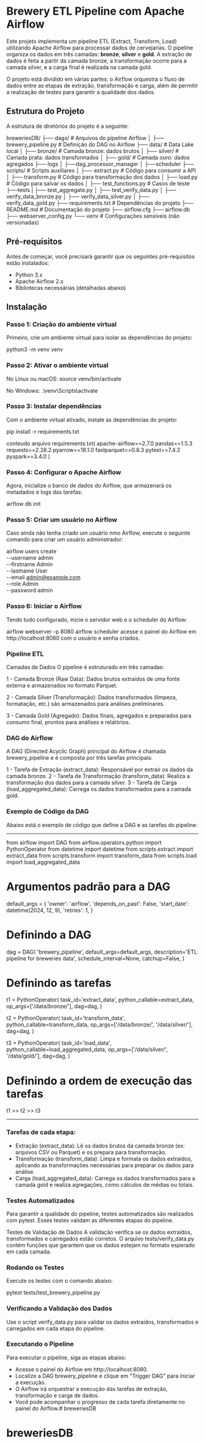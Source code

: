 # Brewery ETL Pipeline com Apache Airflow

Este projeto implementa um pipeline ETL (Extract, Transform, Load) utilizando Apache Airflow para processar dados de cervejarias. O pipeline organiza os dados em três camadas: **bronze**, **silver** e **gold**. A extração de dados é feita a partir da camada bronze, a transformação ocorre para a camada silver, e a carga final é realizada na camada gold.

O projeto está dividido em várias partes: o Airflow orquestra o fluxo de dados entre as etapas de extração, transformação e carga, além de permitir a realização de testes para garantir a qualidade dos dados.

## Estrutura do Projeto

A estrutura de diretórios do projeto é a seguinte:

breweriesDB/
├── dags/                      # Arquivos do pipeline Airflow
│   ├── brewery_pipeline.py            # Definição do DAG no Airflow
├── data/                      # Data Lake local
│   ├── bronze/                # Camada bronze: dados brutos
│   ├── silver/                # Camada prata: dados transformados
│   ├── gold/                  # Camada ouro: dados agregados
├── logs
│   ├──dag_processor_manager
│   ├──scheduler
├── scripts/                   # Scripts auxiliares
│   ├── extract.py             # Código para consumir a API
│   ├── transform.py           # Código para transformação dos dados
│   ├── load.py                # Código para salvar os dados
│   ├── test_functions.py      # Casos de teste
├──tests
|   ├── test_aggregate.py
│   ├── test_verify_data.py
│   ├── verify_data_bronze.py
│   ├── verify_data_silver.py
│   ├── verify_data_gold.py
├── requirements.txt           # Dependências do projeto
├── README.md                  # Documentação do projeto
├── airflow.cfg
├── airflow.db
├── webserver_config.py
└── venv                       # Configurações sensíveis (não versionadas)


## Pré-requisitos

Antes de começar, você precisará garantir que os seguintes pré-requisitos estão instalados:

- Python 3.x
- Apache Airflow 2.x
- Bibliotecas necessárias (detalhadas abaixo)

## Instalação

### Passo 1: Criação do ambiente virtual

Primeiro, crie um ambiente virtual para isolar as dependências do projeto:

python3 -m venv venv


### Passo 2: Ativar o ambiente virtual

No Linux ou macOS:
source venv/bin/activate

No Windows:
.\venv\Scripts\activate


### Passo 3: Instalar dependências
Com o ambiente virtual ativado, instale as dependências do projeto:

pip install -r requirements.txt

conteudo arquivo requirements.txt(
apache-airflow==2.7.0
pandas==1.5.3
requests==2.28.2
pyarrow==18.1.0
fastparquet==0.8.3
pytest==7.4.2
pyspark==3.4.0
)


### Passo 4: Configurar o Apache Airflow
Agora, inicialize o banco de dados do Airflow, que armazenará os metadados e logs das tarefas:

airflow db init


### Passo 5: Criar um usuário no Airflow
Caso ainda não tenha criado um usuário nmo Airflow, execute o seguinte comando para criar um usuário administrador:

airflow users create \
    --username admin \
    --firstname Admin \
    --lastname User \
    --email admin@example.com \
    --role Admin \
    --password admin


### Passo 6: Iniciar o Airflow
Tendo tudo configurado, inicie o servidor web e o scheduler do Airflow:

airflow webserver -p 8080
airflow scheduler
acesse o painel do Airflow em http://localhost:8080 com o usuário e senha criados.



### Pipeline ETL
Camadas de Dados
O pipeline é estruturado em três camadas:

1 - Camada Bronze (Raw Data):
    Dados brutos extraídos de uma fonte externa e armazenados no formato Parquet.

2 - Camada Silver (Transformação):
    Dados transformados (limpeza, formatação, etc.) são armazenados para análises preliminares.

3 - Camada Gold (Agregado):
    Dados finais, agregados e preparados para consumo final, prontos para análises e relatórios.


### DAG do Airflow
A DAG (Directed Acyclic Graph) principal do Airflow é chamada brewery_pipeline e é composta por três tarefas principais:

1 - Tarefa de Extração (extract_data): Responsável por extrair os dados da camada bronze.
2 - Tarefa de Transformação (transform_data): Realiza a transformação dos dados para a camada silver.
3 - Tarefa de Carga (load_aggregated_data): Carrega os dados transformados para a camada gold.


### Exemplo de Código da DAG
Abaixo está o exemplo de código que define a DAG e as tarefas do pipeline:

*****************************************************************************
from airflow import DAG
from airflow.operators.python import PythonOperator
from datetime import datetime
from scripts.extract import extract_data
from scripts.transform import transform_data
from scripts.load import load_aggregated_data

# Argumentos padrão para a DAG
default_args = {
    'owner': 'airflow',
    'depends_on_past': False,
    'start_date': datetime(2024, 12, 9),
    'retries': 1,
}

# Definindo a DAG
dag = DAG(
    'brewery_pipeline',
    default_args=default_args,
    description='ETL pipeline for breweries data',
    schedule_interval=None,
    catchup=False,
)

# Definindo as tarefas
t1 = PythonOperator(
    task_id='extract_data',
    python_callable=extract_data,
    op_args=['/data/bronze/'],
    dag=dag,
)

t2 = PythonOperator(
    task_id='transform_data',
    python_callable=transform_data,
    op_args=['/data/bronze/', '/data/silver/'],
    dag=dag,
)

t3 = PythonOperator(
    task_id='load_data',
    python_callable=load_aggregated_data,
    op_args=['/data/silver/', '/data/gold/'],
    dag=dag,
)

# Definindo a ordem de execução das tarefas
t1 >> t2 >> t3

*****************************************************************************

### Tarefas de cada etapa:
 - Extração (extract_data): Lê os dados brutos da camada bronze (ex: arquivos CSV ou Parquet) e os
 prepara para transformação.
 - Transformação (transform_data): Limpa e formata os dados extraídos, aplicando as transformações necessárias para     preparar os dados para análise.
 - Carga (load_aggregated_data): Carrega os dados transformados para a camada gold e realiza agregações, como cálculos de médias ou totais.


### Testes Automatizados
Para garantir a qualidade do pipeline, testes automatizados são realizados com pytest. Esses testes validam as diferentes etapas do pipeline.

Testes de Validação de Dados
A validação verifica se os dados extraídos, transformados e carregados estão corretos. O arquivo tests/verify_data.py contém funções que garantem que os dados estejam no formato esperado em cada camada.

### Rodando os Testes
Execute os testes com o comando abaixo:

pytest tests/test_brewery_pipeline.py


### Verificando a Validação dos Dados
Use o script verify_data.py para validar os dados extraídos, transformados e carregados em cada etapa do pipeline.

### Executando o Pipeline
Para executar o pipeline, siga as etapas abaixo:

 - Acesse o painel do Airflow em http://localhost:8080.
 - Localize a DAG brewery_pipeline e clique em "Trigger DAG" para iniciar a execução.
 - O Airflow irá orquestrar a execução das tarefas de extração, transformação e carga de dados.
 - Você pode acompanhar o progresso de cada tarefa diretamente no painel do Airflow.# breweriesDB
# breweriesDB

